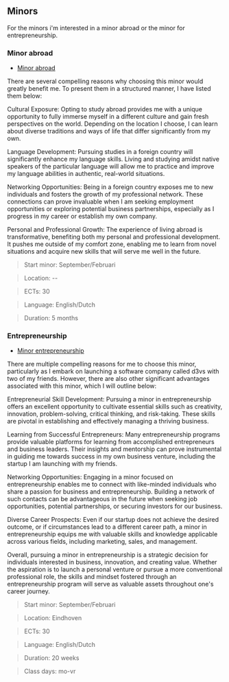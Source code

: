 ## Minors

For the minors i'm interested in a minor abroad or the minor for entrepreneurship. 

### Minor abroad

- [Minor abroad](https://fontys.nl/Studeren/Minoren/Buitenlandminor.htm)

There are several compelling reasons why choosing this minor would greatly benefit me. To present them in a structured manner, I have listed them below:

Cultural Exposure: Opting to study abroad provides me with a unique opportunity to fully immerse myself in a different culture and gain fresh perspectives on the world. Depending on the location I choose, I can learn about diverse traditions and ways of life that differ significantly from my own.

Language Development: Pursuing studies in a foreign country will significantly enhance my language skills. Living and studying amidst native speakers of the particular language will allow me to practice and improve my language abilities in authentic, real-world situations.

Networking Opportunities: Being in a foreign country exposes me to new individuals and fosters the growth of my professional network. These connections can prove invaluable when I am seeking employment opportunities or exploring potential business partnerships, especially as I progress in my career or establish my own company.

Personal and Professional Growth: The experience of living abroad is transformative, benefiting both my personal and professional development. It pushes me outside of my comfort zone, enabling me to learn from novel situations and acquire new skills that will serve me well in the future.

> Start minor: September/Februari

> Location: --

> ECTs: 30

> Language: English/Dutch

> Duration: 5 months


### Entrepreneurship

- [Minor entrepreneurship](https://fontys.nl/Studeren/Minoren/Ondernemerschap.htm)

There are multiple compelling reasons for me to choose this minor, particularly as I embark on launching a software company called d3vs with two of my friends. However, there are also other significant advantages associated with this minor, which I will outline below:

Entrepreneurial Skill Development: Pursuing a minor in entrepreneurship offers an excellent opportunity to cultivate essential skills such as creativity, innovation, problem-solving, critical thinking, and risk-taking. These skills are pivotal in establishing and effectively managing a thriving business.

Learning from Successful Entrepreneurs: Many entrepreneurship programs provide valuable platforms for learning from accomplished entrepreneurs and business leaders. Their insights and mentorship can prove instrumental in guiding me towards success in my own business venture, including the startup I am launching with my friends.

Networking Opportunities: Engaging in a minor focused on entrepreneurship enables me to connect with like-minded individuals who share a passion for business and entrepreneurship. Building a network of such contacts can be advantageous in the future when seeking job opportunities, potential partnerships, or securing investors for our business.

Diverse Career Prospects: Even if our startup does not achieve the desired outcome, or if circumstances lead to a different career path, a minor in entrepreneurship equips me with valuable skills and knowledge applicable across various fields, including marketing, sales, and management.

Overall, pursuing a minor in entrepreneurship is a strategic decision for individuals interested in business, innovation, and creating value. Whether the aspiration is to launch a personal venture or pursue a more conventional professional role, the skills and mindset fostered through an entrepreneurship program will serve as valuable assets throughout one's career journey.

> Start minor: September/Februari

> Location: Eindhoven

> ECTs: 30

> Language: English/Dutch

> Duration: 20 weeks

> Class days: mo-vr
